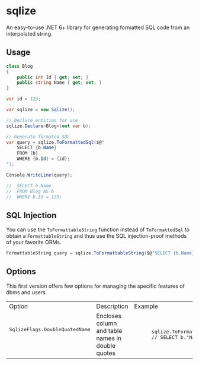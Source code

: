 # sqlize
An easy-to-use .NET 6+ library for generating formatted SQL code from an interpolated string.

## Usage
```cs
class Blog
{
    public int Id { get; set; }
    public string Name { get; set; }
}
```
```cs
var id = 123;

var sqlize = new Sqlize();

// Declare entities for use
sqlize.Declare<Blog>(out var b);

// Generate formated SQL
var query = sqlize.ToFormattedSql($@"
    SELECT {b.Name}
    FROM {b}
    WHERE {b.Id} = {id};
");

Console.WriteLine(query);

//  SELECT b.Name
//  FROM Blog AS b
//  WHERE b.Id = 123; 
```

## SQL Injection
You can use the `ToFormattableString` function instead of `ToFormattedSql` to obtain a `FormattableString` and thus use the SQL injection-proof methods of your favorite ORMs.

```cs
FormattableString query = sqlize.ToFormattableString($@"SELECT {b.Name} FROM {b} WHERE {b.Id} = {id};");
```

## Options
This first version offers few options for managing the specific features of dbms and users.

<table>
  <tr>
    <td>Option</td>
    <td>Description</td>
    <td>Example</td>
  </tr>
  <tr>
    <td><pre lang="C#">SqlizeFlags.DoubleQuotedName<pre></td>
    <td>Encloses column and table names in double quotes</td>
    <td>
      <pre lang="c#"> 
      sqlize.ToFormattedSql($"SELECT {b.Name}", SqlizeFlags.DoubleQuotedName);
      // SELECT b."Name"
      </pre>
    </td>
  </tr>
</table>
